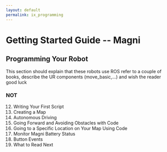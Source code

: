 ```yaml
---
layout: default
permalink: ix_programming
---
```

# Getting Started Guide -- Magni

##	Programming Your Robot

This section should explain that these robots use ROS
refer to a couple of books,
describe the UR components (move_basic,...)
and wish the reader good luck

###   NOT

12.	Writing Your First Script
13.	Creating a Map
14.	Autonomous Driving
15.	Going Forward and Avoiding Obstacles with Code
16.	Going to a Specific Location on Your Map Using Code
17.	Monitor Magni Battery Status
18.	Button Events
19.	What to Read Next
